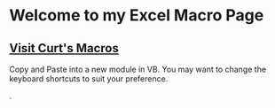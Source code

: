 # Welcome to my Excel Macro Page

## [Visit Curt's Macros](https://github.com/curtlymartin/Excel/blob/master/Curt's%20Excel%20Macros.md)

Copy and Paste into a new module in VB.
You may want to change the keyboard shortcuts to suit your preference.

.
